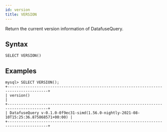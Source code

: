 ```yaml
---
id: version
title: VERSION
---
```


Return the current version information of DatafuseQuery.

## Syntax

```
SELECT VERSION()
```

## Examples

```
mysql> SELECT VERSION();
+----------------------------------------------------------------------------------------+
| version()                                                                              |
+----------------------------------------------------------------------------------------+
| DatafuseQuery v-0.1.0-0f9ec31-simd(1.56.0-nightly-2021-08-10T15:25:36.875868571+00:00) |
+----------------------------------------------------------------------------------------+
```
